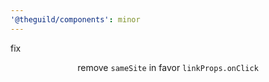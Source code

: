 ```yaml
---
'@theguild/components': minor
---
```


fix <Header /> remove `sameSite` in favor `linkProps.onClick`
